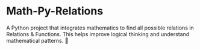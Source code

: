 # Math-Py-Relations
A Python project that integrates mathematics to find all possible relations in Relations &amp; Functions. This helps improve logical thinking and understand mathematical patterns. 🚀
